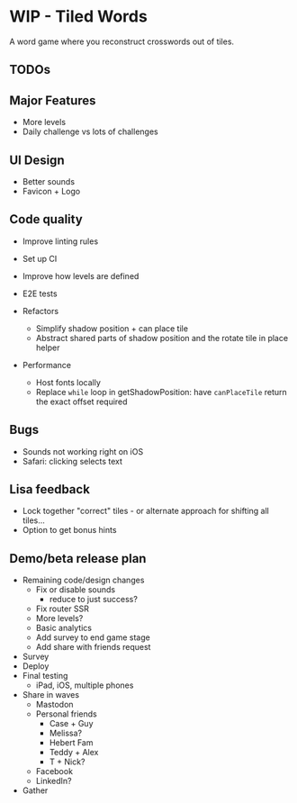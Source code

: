 # WIP - Tiled Words

A word game where you reconstruct crosswords out of tiles.

## TODOs

## Major Features

- More levels
- Daily challenge vs lots of challenges

## UI Design

- Better sounds
- Favicon + Logo

## Code quality

- Improve linting rules
- Set up CI
- Improve how levels are defined
- E2E tests
- Refactors

  - Simplify shadow position + can place tile
  - Abstract shared parts of shadow position and the rotate tile in place helper

- Performance
  - Host fonts locally
  - Replace `while` loop in getShadowPosition: have `canPlaceTile` return the exact offset required

## Bugs

- Sounds not working right on iOS
- Safari: clicking selects text

## Lisa feedback

- Lock together "correct" tiles - or alternate approach for shifting all tiles...
- Option to get bonus hints

## Demo/beta release plan

- Remaining code/design changes
  - Fix or disable sounds
    - reduce to just success?
  - Fix router SSR
  - More levels?
  - Basic analytics
  - Add survey to end game stage
  - Add share with friends request
- Survey
- Deploy
- Final testing
  - iPad, iOS, multiple phones
- Share in waves
  - Mastodon
  - Personal friends
    - Case + Guy
    - Melissa?
    - Hebert Fam
    - Teddy + Alex
    - T + Nick?
  - Facebook
  - LinkedIn?
- Gather
